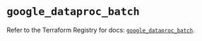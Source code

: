 # `google_dataproc_batch`

Refer to the Terraform Registry for docs: [`google_dataproc_batch`](https://registry.terraform.io/providers/hashicorp/google/6.31.0/docs/resources/dataproc_batch).
